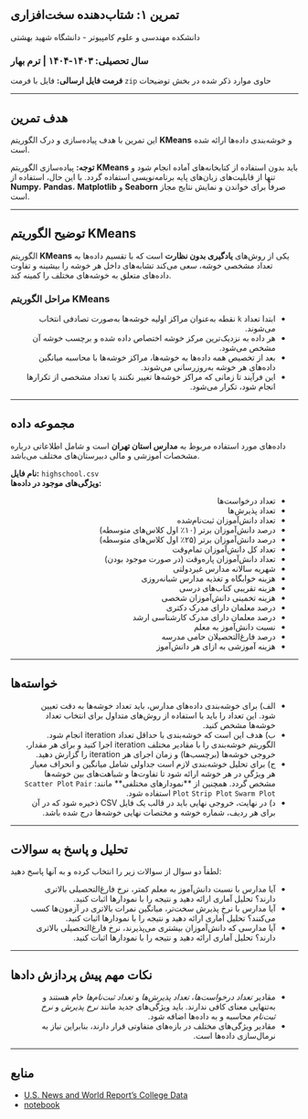 
## تمرین ۱: شتاب‌دهنده سخت‌افزاری

دانشکده مهندسی و علوم کامپیوتر - دانشگاه شهید بهشتی

### سال تحصیلی: ۱۴۰۳-۱۴۰۴ | ترم بهار  

**فرمت فایل ارسالی:** فایل با فرمت `zip` حاوی موارد ذکر شده در بخش توضیحات  

---

## هدف تمرین
این تمرین با هدف پیاده‌سازی و درک الگوریتم **KMeans** و خوشه‌بندی داده‌ها ارائه شده است.  

**توجه:** پیاده‌سازی الگوریتم **KMeans** باید بدون استفاده از کتابخانه‌های آماده انجام شود و تنها از قابلیت‌های زبان‌های پایه برنامه‌نویسی استفاده گردد.  با این حال، استفاده از **Numpy**، **Pandas**، **Matplotlib** و **Seaborn** صرفاً برای خواندن و نمایش نتایج مجاز است.

---

## توضیح الگوریتم KMeans
الگوریتم **KMeans** یکی از روش‌های **یادگیری بدون نظارت** است که با تقسیم داده‌ها به تعداد مشخصی خوشه، سعی می‌کند تشابه‌های داخل هر خوشه را بیشینه و تفاوت داده‌های متعلق به خوشه‌های مختلف را کمینه کند. 

### مراحل الگوریتم KMeans
<ul dir="rtl">
<li>ابتدا تعداد <code>k</code> نقطه به‌عنوان مراکز اولیه خوشه‌ها به‌صورت تصادفی انتخاب می‌شوند.</li>
<li>هر داده به نزدیک‌ترین مرکز خوشه اختصاص داده شده و برچسب خوشه آن مشخص می‌شود.</li>
<li>بعد از تخصیص همه داده‌ها به خوشه‌ها، مراکز خوشه‌ها با محاسبه میانگین داده‌های هر خوشه به‌روزرسانی می‌شوند.</li>
<li>این فرآیند تا زمانی که مراکز خوشه‌ها تغییر نکنند یا تعداد مشخصی از تکرارها انجام شود، تکرار می‌شود.</li>
</ul>


---

## مجموعه داده
داده‌های مورد استفاده مربوط به **مدارس استان تهران** است و شامل اطلاعاتی درباره مشخصات آموزشی و مالی دبیرستان‌های مختلف می‌باشد.

**نام فایل:** `highschool.csv`  
**ویژگی‌های موجود در داده‌ها:**
<ul dir="rtl">
  <li>تعداد درخواست‌ها</li>
  <li>تعداد پذیرش‌ها</li>
  <li>تعداد دانش‌آموزان ثبت‌نام‌شده</li>
  <li>درصد دانش‌آموزان برتر (۱۰٪ اول کلاس‌های متوسطه)</li>
  <li>درصد دانش‌آموزان برتر (۲۵٪ اول کلاس‌های متوسطه)</li>
  <li>تعداد کل دانش‌آموزان تمام‌وقت</li>
  <li>تعداد دانش‌آموزان پاره‌وقت (در صورت موجود بودن)</li>
  <li>شهریه سالانه مدارس غیردولتی</li>
  <li>هزینه خوابگاه و تغذیه مدارس شبانه‌روزی</li>
  <li>هزینه تقریبی کتاب‌های درسی</li>
  <li>هزینه تخمینی دانش‌آموزان شخصی</li>
  <li>درصد معلمان دارای مدرک دکتری</li>
  <li>درصد معلمان دارای مدرک کارشناسی ارشد</li>
  <li>نسبت دانش‌آموز به معلم</li>
  <li>درصد فارغ‌التحصیلان حامی مدرسه</li>
  <li>هزینه آموزشی به ازای هر دانش‌آموز</li>
</ul>


---

## خواسته‌ها
<ul dir="rtl">
  <li>الف) برای خوشه‌بندی داده‌های مدارس، باید تعداد خوشه‌ها به دقت تعیین شود. این تعداد را باید با استفاده از روش‌های متداول برای انتخاب تعداد خوشه‌ها مشخص کنید.</li>
  <li>ب) هدف این است که خوشه‌بندی با حداقل تعداد iteration انجام شود. الگوریتم خوشه‌بندی را با مقادیر مختلف iteration اجرا کنید و برای هر مقدار، خروجی خوشه‌ها (برچسب‌ها) و زمان اجرای هر iteration را گزارش دهید.</li>
  <li>ج) برای تحلیل خوشه‌بندی لازم است جداولی شامل میانگین و انحراف معیار هر ویژگی در هر خوشه ارائه شود تا تفاوت‌ها و شباهت‌های بین خوشه‌ها مشخص گردد. همچنین از **نمودارهای مختلفی** مانند:
    <code>Scatter Plot</code>
    <code>Pair Plot</code>
    <code>Strip Plot</code>
    <code>Swarm Plot</code>
  استفاده شود.</li>

  <li>د) در نهایت، خروجی نهایی باید در قالب یک فایل CSV ذخیره شود که در آن برای هر ردیف، شماره خوشه و مختصات نهایی خوشه‌ها درج شده باشد.</li>
</ul>

---

## تحلیل و پاسخ به سوالات
لطفاً دو سوال از سوالات زیر را انتخاب کرده و به آنها پاسخ دهید:

<ul dir="rtl">
  <li>آیا مدارس با نسبت دانش‌آموز به معلم کمتر، نرخ فارغ‌التحصیلی بالاتری دارند؟ تحلیل آماری ارائه دهید و نتیجه را با نمودارها اثبات کنید.</li>
  <li>آیا مدارس با نرخ پذیرش سخت‌تر، میانگین نمرات بالاتری در آزمون‌ها کسب می‌کنند؟ تحلیل آماری ارائه دهید و نتیجه را با نمودارها اثبات کنید.</li>
  <li>آیا مدارسی که دانش‌آموزان بیشتری می‌پذیرند، نرخ فارغ‌التحصیلی بالاتری دارند؟ تحلیل آماری ارائه دهید و نتیجه را با نمودارها اثبات کنید.</li>
</ul>


---

## نکات مهم پیش پردازش دادها

<ul dir="rtl">

   <li> مقادیر <em>تعداد درخواست‌ها</em>، <em>تعداد پذیرش‌ها</em> و <em>تعداد ثبت‌نام‌ها</em> خام هستند و به‌تنهایی معنای کافی ندارند.  باید ویژگی‌های جدید مانند <em>نرخ پذیرش</em> و <em>نرخ ثبت‌نام</em> محاسبه و به داده‌ها اضافه شود.</li>
   <li> مقادیر ویژگی‌های مختلف در بازه‌های متفاوتی قرار دارند، بنابراین نیاز به نرمال‌سازی داده‌ها است.</li>
</ul>


---

## منابع
- [U.S. News and World Report’s College Data](https://www.kaggle.com/datasets/flyingwombat/us-news-and-world-reports-college-data)
- [notebook](https://www.kaggle.com/code/ellecf/visualizing-multidimensional-clusters)
